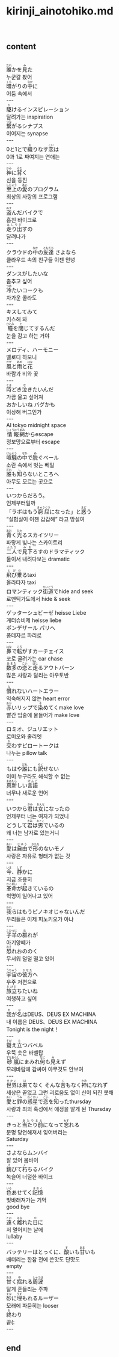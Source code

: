 <h1>kirinji_ainotohiko.md</h1><br>
<h2>content</h2><br>
<ruby>誰<rt>だれ</rt></ruby>かを<ruby>見<rt>み</rt></ruby>た<br>
누군갈 봤어 <br>
<ruby>暗<rt>くら</rt></ruby>がりの<ruby>中<rt>なか</rt></ruby>に<br>
어둠 속에서<br>
---<br>
<ruby>駆<rt>か</rt></ruby>けるインスピレーション<br>
달려가는 inspiration<br>
<ruby>繋<rt>つな</rt></ruby>がるシナプス<br>
이어지는 synapse<br>
---<br>
0と1とで<ruby>織<rt>お</rt></ruby>りなす<ruby>恋<rt>こい</rt></ruby>は<br>
0과 1로 짜여지는 연애는<br>
---<br>
<ruby>神<rt>かみ</rt></ruby>に<ruby>背<rt>そむ</rt></ruby>く<br>
신을 등진 <br>
<ruby>至上<rt>しじょう</rt></ruby>の<ruby>愛<rt>あい</rt></ruby>のプログラム<br>
최상의 사랑의 프로그램<br>
---<br>
<ruby>盗<rt>ぬす</rt></ruby>んだバイクで<br>
훔친 바이크로 <br>
<ruby>走り出<rt>はしりだ</rt></ruby>すの<br>
달려나가<br>
---<br>
クラウドの<ruby>中<rt>なか</rt></ruby>の<ruby>友達<rt>ともだち</rt></ruby> さよなら<br>
클라우드 속의 친구들 이젠 안녕<br>
---<br>
ダンスがしたいな<br>
춤추고 싶어 <br>
<ruby>冷<rt>つめ</rt></ruby>たいコークも<br>
차가운 콜라도<br>
---<br>
キスしてみて<br>
키스해 봐 <br>
<ruby>瞳<rt>ひとみ</rt></ruby>を<ruby>閉<rt>と</rt></ruby>じてするんだ<br>
눈을 감고 하는 거야<br>
---<br>
メロディ、ハーモニー<br>
멜로디 하모니 <br>
<ruby>風<rt>かぜ</rt></ruby>と<ruby>雨<rt>あめ</rt></ruby>と<ruby>花<rt>はな</rt></ruby><br>
바람과 비와 꽃<br>
---<br>
<ruby>時<rt>とき</rt></ruby>どき<ruby>泣<rt>な</rt></ruby>きたいんだ<br>
가끔 울고 싶어져 <br>
おかしいね バグかも<br>
이상해 버그인가<br>
---<br>
AI tokyo midnight space <br>
<ruby>情報<rt>じょうほう</rt></ruby><ruby>網<rt>あみ</rt></ruby>からescape<br>
정보망으로부터 escape<br>
---<br>
<ruby>喧騒<rt>けんそう</rt></ruby>の<ruby>中<rt>なか</rt></ruby>で<ruby>脱<rt>ぬ</rt></ruby>ぐベール <br>
소란 속에서 벗는 베일 <br>
<ruby>誰<rt>だれ</rt></ruby>も<ruby>知<rt>し</rt></ruby>らないところへ<br>
아무도 모르는 곳으로<br>
---<br>
いつからだろう。<br>
언제부터일까 <br>
「ラボはもう<ruby>窮屈<rt>きゅうくつ</rt></ruby>になった」と<ruby>惑<rt>まど</rt></ruby>う<br>
“실험실이 이젠 갑갑해” 라고 망설여<br>
---<br>
<ruby>青<rt>あお</rt></ruby>く<ruby>光<rt>ひか</rt></ruby>るスカイツリー <br>
파랗게 빛나는 스카이트리 <br>
<ruby>二人<rt>ふたり</rt></ruby>で<ruby>見下<rt>みお</rt></ruby>ろすのドラマティック<br>
둘이서 내려다보는 dramatic<br>
---<br>
<ruby>飛び乗<rt>とびの</rt></ruby>るtaxi <br>
올라타자 taxi <br>
ロマンティック<ruby>街道<rt>かいどう</rt></ruby>でhide and seek<br>
로맨틱가도에서 hide & seek<br>
---<br>
ゲッターシュビーゼ heisse Liebe<br>
게터슈비제 heisse liebe<br>
ポンデザール パリへ<br>
퐁데자르 파리로<br>
---<br>
<ruby>鼻<rt>はな</rt></ruby>で<ruby>転<rt>ころ</rt></ruby>がすカーチェイス <br>
코로 굴려가는 car chase <br>
<ruby>数多<rt>あまた</rt></ruby>の<ruby>恋<rt>こい</rt></ruby>と<ruby>走<rt>はし</rt></ruby>るアウトバーン<br>
많은 사랑과 달리는 아우토반<br>
---<br>
<ruby>慣<rt>な</rt></ruby>れないハートエラー <br>
익숙해지지 않는 heart error <br>
<ruby>赤<rt>あか</rt></ruby>いリップで<ruby>染<rt>そ</rt></ruby>めてくmake love<br>
빨간 입술에 물들어가 make love<br>
---<br>
ロミオ、ジュリエット<br>
로미오와 줄리엣<br>
<ruby>交<rt>か</rt></ruby>わすピロートークは<br>
나누는 pillow talk<br>
---<br>
もはや<ruby>誰<rt>だれ</rt></ruby>にも<ruby>訳<rt>やく</rt></ruby>せない<br>
이미 누구라도 해석할 수 없는<br>
<ruby>真新<rt>まあたら</rt></ruby>しい<ruby>言語<rt>げんご</rt></ruby><br>
너무나 새로운 언어<br>
---<br>
いつから<ruby>君<rt>きみ</rt></ruby>は<ruby>女<rt>おんな</rt></ruby>になったの<br>
언제부터 너는 여자가 되었니<br>
どうして<ruby>君<rt>きみ</rt></ruby>は<ruby>男<rt>おとこ</rt></ruby>でいるの<br>
왜 너는 남자로 있는거니<br>
---<br>
<ruby>愛<rt>あい</rt></ruby>は<ruby>自由<rt>じゆう</rt></ruby>で<ruby>形<rt>かたち</rt></ruby>のないモノ<br>
사랑은 자유로 형태가 없는 것<br>
---<br>
<ruby>今<rt>いま</rt></ruby>、<ruby>静<rt>しず</rt></ruby>かに<br>
지금 조용히<br>
<ruby>革命<rt>かくめい</rt></ruby>が<ruby>起<rt>お</rt></ruby>きているの<br>
 혁명이 일어나고 있어<br>
---<br>
<ruby>我<rt>われ</rt></ruby>らはもうピノキオじゃないんだ<br>
우리들은 이제 피노키오가 아냐<br>
---<br>
<ruby>子羊<rt>こひつじ</rt></ruby>の<ruby>群<rt>む</rt></ruby>れが<br>
아기양떼가<br>
<ruby>恐<rt>おそ</rt></ruby>れおののく<br>
무서워 덜덜 떨고 있어<br>
---<br>
<ruby>宇宙<rt>うちゅう</rt></ruby>の<ruby>彼方<rt>かなた</rt></ruby>へ<br>
우주 저편으로 <br>
<ruby>旅立<rt>たびだ</rt></ruby>ちたいね<br>
여행하고 싶어<br>
---<br>
<ruby>我<rt>わ</rt></ruby>が<ruby>名<rt>な</rt></ruby>はDEUS、DEUS EX MACHINA<br>
내 이름은 DEUS、DEUS EX MACHINA<br>
Tonight is the night！<br>
---<br>
<ruby>聳<rt>そび</rt></ruby>え<ruby>立<rt>た</rt></ruby>つバベル <br>
우뚝 솟은 바벨탑<br>
<ruby>砂嵐<rt>すなあらし</rt></ruby>にまみれ<ruby>何<rt>なに</rt></ruby>も<ruby>見<rt>み</rt></ruby>えず<br>
모래바람에 감싸여 아무것도 안보여<br>
---<br>
<ruby>世界<rt>せかい</rt></ruby>は<ruby>果<rt>は</rt></ruby>てなく そんな<ruby>苦<rt>く</rt></ruby>もなく<ruby>神<rt>かみ</rt></ruby>になれず<br>
세상은 끝없고 그런 괴로움도 없이 신이 되진 못해<br>
<ruby>愛<rt>あい</rt></ruby>と<ruby>罪<rt>つみ</rt></ruby>の<ruby>惑星<rt>わくせい</rt></ruby>で<ruby>恋<rt>こい</rt></ruby>を<ruby>知<rt>し</rt></ruby>ったthursday<br>
사랑과 죄의 혹성에서 애정을 알게 된 Thursday<br>
---<br>
きっと<ruby>当たり前<rt>あたりまえ</rt></ruby>になって<ruby>忘<rt>わす</rt></ruby>れる<br>
분명 당연해져서 잊어버리는 <br>
Saturday<br>
---<br>
さよならムンバイ <br>
잘 있어 뭄바이<br>
<ruby>錆<rt>さ</rt></ruby>びて<ruby>朽<rt>く</rt></ruby>ちるバイク<br>
녹슬어 너덜한 바이크<br>
---<br>
<ruby>色<rt>いろ</rt></ruby>あせてく<ruby>記憶<rt>きおく</rt></ruby><br>
빛바래져가는 기억 <br>
good bye <br>
---<br>
<ruby>遠<rt>とお</rt></ruby>く<ruby>離<rt>はな</rt></ruby>れた<ruby>日<rt>ひ</rt></ruby>に<br>
저 멀어지는 날에 <br>
lullaby<br>
---<br>
バッテリーはとっくに、<ruby>酸<rt>す</rt></ruby>いも<ruby>甘<rt>あま</rt></ruby>いも<br>
배터리는 한참 전에 쓴맛도 단맛도 <br>
empty<br>
---<br>
<ruby>甘<rt>あま</rt></ruby>く<ruby>揺<rt>ゆ</rt></ruby>れる<ruby>周波<rt>しゅうは</rt></ruby> <br>
달게 흔들리는 주파<br>
<ruby>砂<rt>すな</rt></ruby>に<ruby>埋<rt>うず</rt></ruby>もれるルーザー<br>
모래에 파묻히는 looser<br>
<ruby>終<rt>お</rt></ruby>わり<br>
끝(:<br>
---<br>
<h2>end</h2><br>